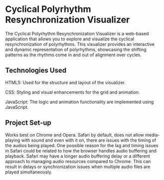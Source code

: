 # Cyclical Polyrhythm Resynchronization Visualizer

The Cyclical Polyrhythm Resynchronization Visualizer is a web-based application that allows you to explore and visualize the cyclical resynchronization of polyrhythms. This visualizer provides an interactive and dynamic representation of polyrhythms, showcasing the shifting patterns as the rhythms come in and out of alignment over cycles.

## Technologies Used

HTML5: Used for the structure and layout of the visualizer.

CSS: Styling and visual enhancements for the grid and animation.

JavaScript: The logic and animation functionality are implemented using JavaScript.

## Project Set-up
Works best on Chrome and Opera. Safari by default, does not allow media-playing with sound and even with it on, there are issues with the timing of the audios being played. One possible reason for the lag and timing issues in Safari could be related to how the browser handles audio buffering and playback. Safari may have a longer audio buffering delay or a different approach to managing audio resources compared to Chrome. This can result in delays or synchronization issues when multiple audio files are played simultaneously.

